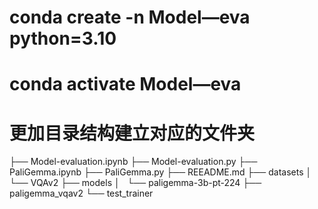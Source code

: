# conda create -n Model—eva python=3.10
# conda activate Model—eva


# 更加目录结构建立对应的文件夹

├── Model-evaluation.ipynb
├── Model-evaluation.py
├── PaliGemma.ipynb
├── PaliGemma.py
├── REEADME.md
├── datasets
│   └── VQAv2
├── models
│   └── paligemma-3b-pt-224
├── paligemma_vqav2
└── test_trainer  